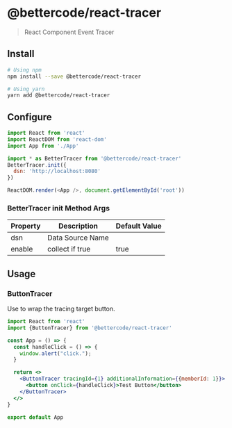 # @bettercode/react-tracer

> React Component Event Tracer

## Install

```bash
# Using npm
npm install --save @bettercode/react-tracer

# Using yarn
yarn add @bettercode/react-tracer
```

## Configure
```javascript
import React from 'react'
import ReactDOM from 'react-dom'
import App from './App'

import * as BetterTracer from '@bettercode/react-tracer'
BetterTracer.init({
  dsn: 'http://localhost:8080'
})

ReactDOM.render(<App />, document.getElementById('root'))
```

### BetterTracer init Method Args
| Property | Description      | Default Value |
|----------|------------------|---------------|
| dsn      | Data Source Name |               |
| enable   | collect if true  | true          |

## Usage

### ButtonTracer
Use to wrap the tracing target button.
```jsx
import React from 'react'
import {ButtonTracer} from '@bettercode/react-tracer'

const App = () => {
  const handleClick = () => {
    window.alert("click.");
  }

  return <>
    <ButtonTracer tracingId={1} additionalInformation={{memberId: 1}}>
      <button onClick={handleClick}>Test Button</button>
    </ButtonTracer>
  </>
}

export default App
```
